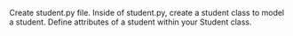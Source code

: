 Create student.py file.
Inside of student.py, create a student class to model a student.
Define attributes of a student within your Student class.